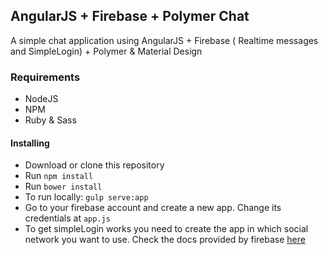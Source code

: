 ## AngularJS + Firebase + Polymer Chat

A simple chat application using AngularJS + Firebase ( Realtime messages and SimpleLogin) + Polymer & Material Design


### Requirements
* NodeJS
* NPM
* Ruby & Sass

#### Installing
* Download or clone this repository
* Run `npm install`
* Run `bower install`
* To run locally: `gulp serve:app`
* Go to your firebase account and create a new app. Change its credentials at `app.js`
* To get simpleLogin works you need to create the app in which social network you want to use. Check the docs provided by firebase [here](https://www.firebase.com/docs/security/simple-login-overview.html)